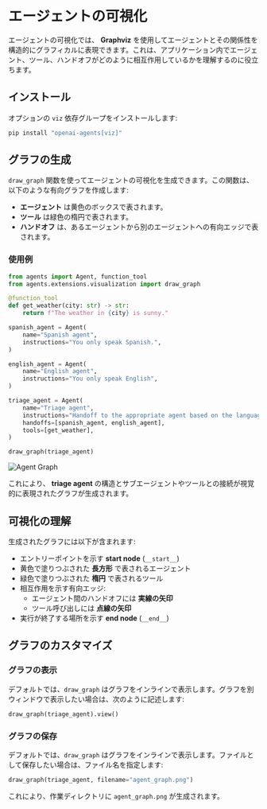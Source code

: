 # エージェントの可視化

エージェントの可視化では、 **Graphviz** を使用してエージェントとその関係性を構造的にグラフィカルに表現できます。これは、アプリケーション内でエージェント、ツール、ハンドオフがどのように相互作用しているかを理解するのに役立ちます。

## インストール

オプションの `viz` 依存グループをインストールします:

```bash
pip install "openai-agents[viz]"
```

## グラフの生成

`draw_graph` 関数を使ってエージェントの可視化を生成できます。この関数は、以下のような有向グラフを作成します:

- **エージェント** は黄色のボックスで表されます。
- **ツール** は緑色の楕円で表されます。
- **ハンドオフ** は、あるエージェントから別のエージェントへの有向エッジで表されます。

### 使用例

```python
from agents import Agent, function_tool
from agents.extensions.visualization import draw_graph

@function_tool
def get_weather(city: str) -> str:
    return f"The weather in {city} is sunny."

spanish_agent = Agent(
    name="Spanish agent",
    instructions="You only speak Spanish.",
)

english_agent = Agent(
    name="English agent",
    instructions="You only speak English",
)

triage_agent = Agent(
    name="Triage agent",
    instructions="Handoff to the appropriate agent based on the language of the request.",
    handoffs=[spanish_agent, english_agent],
    tools=[get_weather],
)

draw_graph(triage_agent)
```

![Agent Graph](../assets/images/graph.png)

これにより、 **triage agent** の構造とサブエージェントやツールとの接続が視覚的に表現されたグラフが生成されます。


## 可視化の理解

生成されたグラフには以下が含まれます:

- エントリーポイントを示す **start node** (`__start__`)
- 黄色で塗りつぶされた **長方形** で表されるエージェント
- 緑色で塗りつぶされた **楕円** で表されるツール
- 相互作用を示す有向エッジ:
  - エージェント間のハンドオフには **実線の矢印**
  - ツール呼び出しには **点線の矢印**
- 実行が終了する場所を示す **end node** (`__end__`)

## グラフのカスタマイズ

### グラフの表示
デフォルトでは、`draw_graph` はグラフをインラインで表示します。グラフを別ウィンドウで表示したい場合は、次のように記述します:

```python
draw_graph(triage_agent).view()
```

### グラフの保存
デフォルトでは、`draw_graph` はグラフをインラインで表示します。ファイルとして保存したい場合は、ファイル名を指定します:

```python
draw_graph(triage_agent, filename="agent_graph.png")
```

これにより、作業ディレクトリに `agent_graph.png` が生成されます。